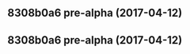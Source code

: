 <a name="8308b0a6"></a>
## 8308b0a6 pre-alpha (2017-04-12)




<a name="8308b0a6"></a>
## 8308b0a6 pre-alpha (2017-04-12)




